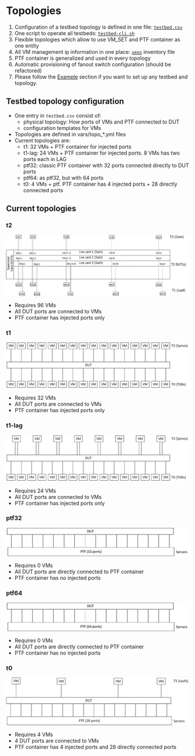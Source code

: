 # Topologies

1. Configuration of a testbed topology is defined in one file: [```testbed.csv```](/ansible/testbed.csv)
2. One script to operate all testbeds: [```testbed-cli.sh```](/ansible/testbed-cli.sh)
3. Flexible topologies which allow to use VM_SET and PTF container as one entity
4. All VM management ip information in one place: [```veos```](/ansible/veos) inventory file
5. PTF container is generalized and used in every topology
6. Automatic provisioning of fanout switch configuration (should be refactored)
7. Please follow the [Example](README.testbed.Example.md) section if you want to set up any testbed and topology.

## Testbed topology configuration

- One entry in ```testbed.csv``` consist of:
  - physical topology: How ports of VMs and PTF connected to DUT
  - configuration templates for VMs
- Topologies are defined in vars/topo_*.yml files
- Current topologies are:
  - t1: 32 VMs + PTF container for injected ports
  - t1-lag: 24 VMs + PTF container for injected ports. 8 VMs has two ports each in LAG
  - ptf32: classic PTF container with 32 ports connected directly to DUT ports
  - ptf64: as ptf32, but with 64 ports
  - t0: 4 VMs + ptf. PTF container has 4 injected ports + 28 directly connected ports

## Current topologies

### t2

![](img/testbed-t2.png)

 - Requires 96 VMs
 - All DUT ports are connected to VMs
 - PTF container has injected ports only
### t1

![](img/testbed-t1.png)

 - Requires 32 VMs
 - All DUT ports are connected to VMs
 - PTF container has injected ports only

### t1-lag

![](img/testbed-t1-lag.png)

 - Requires 24 VMs
 - All DUT ports are connected to VMs
 - PTF container has injected ports only

### ptf32

![](img/testbed-ptf32.png)

 - Requires 0 VMs
 - All DUT ports are directly connected to PTF container
 - PTF container has no injected ports

### ptf64

![](img/testbed-ptf64.png)

 - Requires 0 VMs
 - All DUT ports are directly connected to PTF container
 - PTF container has no injected ports

### t0

![](img/testbed-t0.png)

 - Requires 4 VMs
 - 4 DUT ports are connected to VMs
 - PTF container has 4 injected ports and 28 directly connected ports


